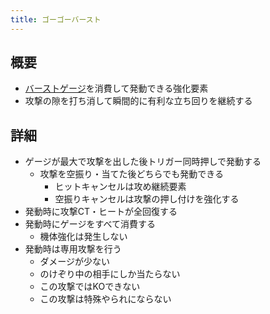 ```yaml
---
title: ゴーゴーバースト
---
```


## 概要
* [バーストゲージ](./0102_burst.md)を消費して発動できる強化要素
* 攻撃の隙を打ち消して瞬間的に有利な立ち回りを継続する

## 詳細
* ゲージが最大で攻撃を出した後トリガー同時押しで発動する
    * 攻撃を空振り・当てた後どちらでも発動できる
        * ヒットキャンセルは攻め継続要素
        * 空振りキャンセルは攻撃の押し付けを強化する
* 発動時に攻撃CT・ヒートが全回復する
* 発動時にゲージをすべて消費する
    * 機体強化は発生しない
* 発動時は専用攻撃を行う
    * ダメージが少ない
    * のけぞり中の相手にしか当たらない
    * この攻撃ではKOできない
    * この攻撃は特殊やられにならない
